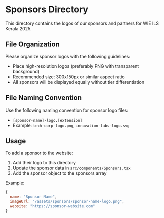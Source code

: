 # Sponsors Directory

This directory contains the logos of our sponsors and partners for WIE ILS Kerala 2025.

## File Organization

Please organize sponsor logos with the following guidelines:

- Place high-resolution logos (preferably PNG with transparent background)
- Recommended size: 300x150px or similar aspect ratio
- All sponsors will be displayed equally without tier differentiation

## File Naming Convention

Use the following naming convention for sponsor logo files:

- `[sponsor-name]-logo.[extension]`
- Example: `tech-corp-logo.png`, `innovation-labs-logo.svg`

## Usage

To add a sponsor to the website:

1. Add their logo to this directory
2. Update the sponsor data in `src/components/Sponsors.tsx`
3. Add the sponsor object to the sponsors array

Example:

```javascript
{
  name: "Sponsor Name",
  imageUrl: "/assets/sponsors/sponsor-name-logo.png",
  website: "https://sponsor-website.com"
}
```
